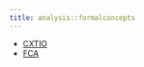```yaml
---
title: analysis::formalconcepts
---
```



* [CXTIO](../../../Library/analysis/formalconcepts/CXTIO.md)
* [FCA](../../../Library/analysis/formalconcepts/FCA.md)